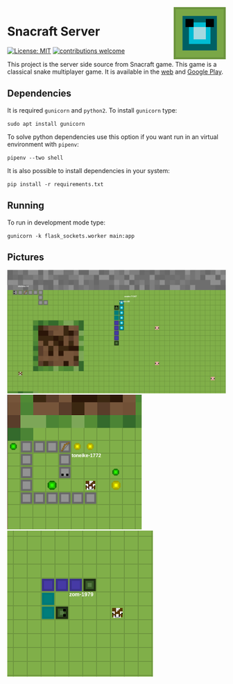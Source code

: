 <img src="/pictures/icon.png?raw=true" align="right" title="Snacraft Logo" width="120">

# Snacraft Server
[![License: MIT](https://img.shields.io/badge/license-Apache%202-blue.svg?style=flat)](https://opensource.org/licenses/Apache-2.0) [![contributions welcome](https://img.shields.io/badge/contributions-welcome-brightgreen.svg?style=flat)](https://github.com/dhiogoboza/snacraft-server/issues)

This project is the server side source from Snacraft game. This game is a classical snake multiplayer game. It is available in the [web](http://classic-snakeio.appspot.com/) and [Google Play](https://play.google.com/store/apps/details?id=io.snacraft.game).

## Dependencies

It is required `gunicorn` and `python2`. To install `gunicorn` type:
```
sudo apt install gunicorn
```

To solve python dependencies use this option if you want run in an virtual environment with `pipenv`:
```
pipenv --two shell
```

It is also possible to install dependencies in your system:
```
pip install -r requirements.txt
```

## Running

To run in development mode type:

```
gunicorn -k flask_sockets.worker main:app
```

## Pictures

<img src="/pictures/screenshot01.png?raw=true">
<img src="/pictures/screenshot02.png?raw=true">
<img src="/pictures/screenshot03.png?raw=true">
